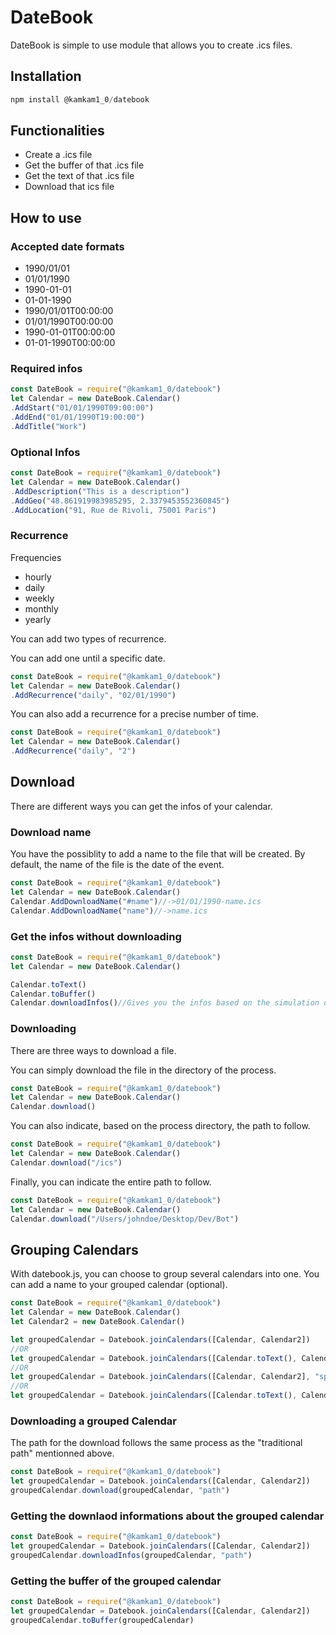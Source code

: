# DateBook
DateBook is simple to use module that allows you to create .ics files.

## Installation
```js
npm install @kamkam1_0/datebook
```

## Functionalities
- Create a .ics file
- Get the buffer of that .ics file
- Get the text of that .ics file
- Download that ics file

## How to use

### Accepted date formats

- 1990/01/01
- 01/01/1990
- 1990-01-01
- 01-01-1990
- 1990/01/01T00:00:00
- 01/01/1990T00:00:00
- 1990-01-01T00:00:00
- 01-01-1990T00:00:00

### Required infos

```js
const DateBook = require("@kamkam1_0/datebook")
let Calendar = new DateBook.Calendar()
.AddStart("01/01/1990T09:00:00")
.AddEnd("01/01/1990T19:00:00")
.AddTitle("Work")
```

### Optional Infos
```js
const DateBook = require("@kamkam1_0/datebook")
let Calendar = new DateBook.Calendar()
.AddDescription("This is a description")
.AddGeo("48.861919983985295, 2.3379453552360845")
.AddLocation("91, Rue de Rivoli, 75001 Paris")
```

### Recurrence
Frequencies
- hourly
- daily
- weekly
- monthly
- yearly

You can add two types of recurrence.

You can add one until a specific date.
```js
const DateBook = require("@kamkam1_0/datebook")
let Calendar = new DateBook.Calendar()
.AddRecurrence("daily", "02/01/1990")
```

You can also add a recurrence for a precise number of time.
```js
const DateBook = require("@kamkam1_0/datebook")
let Calendar = new DateBook.Calendar()
.AddRecurrence("daily", "2")
```

## Download

There are different ways you can get the infos of your calendar.

### Download name
You have the possiblity to add a name to the file that will be created. By default, the name of the file is the date of the event.

```js
const DateBook = require("@kamkam1_0/datebook")
let Calendar = new DateBook.Calendar()
Calendar.AddDownloadName("#name")//->01/01/1990-name.ics
Calendar.AddDownloadName("name")//->name.ics
```


### Get the infos without downloading

```js
const DateBook = require("@kamkam1_0/datebook")
let Calendar = new DateBook.Calendar()

Calendar.toText()
Calendar.toBuffer()
Calendar.downloadInfos()//Gives you the infos based on the simulation of the download-> {name: "01/01/1190", extension: "ics", buffer}
```

### Downloading

There are three ways to download a file.

You can simply download the file in the directory of the process.
```js
const DateBook = require("@kamkam1_0/datebook")
let Calendar = new DateBook.Calendar()
Calendar.download()

```

You can also indicate, based on the process directory, the path to follow.
```js
const DateBook = require("@kamkam1_0/datebook")
let Calendar = new DateBook.Calendar()
Calendar.download("/ics")
```

Finally, you can indicate the entire path to follow.
```js
const DateBook = require("@kamkam1_0/datebook")
let Calendar = new DateBook.Calendar()
Calendar.download("/Users/johndoe/Desktop/Dev/Bot")
```

## Grouping Calendars
With datebook.js, you can choose to group several calendars into one.
You can add a name to your grouped calendar (optional).
```js
const DateBook = require("@kamkam1_0/datebook")
let Calendar = new DateBook.Calendar()
let Calendar2 = new DateBook.Calendar()

let groupedCalendar = Datebook.joinCalendars([Calendar, Calendar2])
//OR
let groupedCalendar = Datebook.joinCalendars([Calendar.toText(), Calendar2])
//OR
let groupedCalendar = Datebook.joinCalendars([Calendar, Calendar2], "sport")
//OR
let groupedCalendar = Datebook.joinCalendars([Calendar.toText(), Calendar2], "sport")
```

### Downloading a grouped Calendar
The path for the download follows the same process as the "traditional path" mentionned above.
```js
const DateBook = require("@kamkam1_0/datebook")
let groupedCalendar = Datebook.joinCalendars([Calendar, Calendar2])
groupedCalendar.download(groupedCalendar, "path")
```

### Getting the downlaod informations about the grouped calendar
```js
const DateBook = require("@kamkam1_0/datebook")
let groupedCalendar = Datebook.joinCalendars([Calendar, Calendar2])
groupedCalendar.downloadInfos(groupedCalendar, "path")
```

### Getting the buffer of the grouped calendar
```js
const DateBook = require("@kamkam1_0/datebook")
let groupedCalendar = Datebook.joinCalendars([Calendar, Calendar2])
groupedCalendar.toBuffer(groupedCalendar)
```